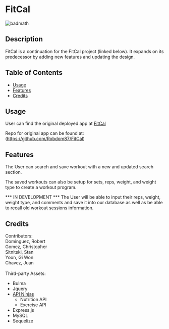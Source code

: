# FitCal
![badmath](https://img.shields.io/github/languages/top/lernantino/badmath)

## Description

FitCal is a continuation for the FitCal project (linked below). It expands on its predecessor by adding new features and updating the design.



## Table of Contents

- [Usage](#usage)
- [Features](#features)
- [Credits](#credits)

## Usage

User can find the original deployed app at [FitCal](https://robdom87.github.io/FitCal/)

Repo for original app can be found at: (https://github.com/Robdom87/FitCal)

## Features

The User can search and save workout with a new and updated search section. 

The saved workouts can also be setup for sets, reps, weight, and weight type to create a workout program.

*** IN DEVELOPMENT ***
The User will be able to input their reps, weight, weight type, and comments and save it into our database as well as be able to recall old workout sessions information.

## Credits

Contributors:<br>
Dominguez, Robert <br>
Gomez, Christopher <br>
Sitnitski, Stan <br>
Yoon, Gi Won <br>
Chavez, Juan 
<br>
<br>
Third-party Assets:
- Bulma
- Jquery
- [API Ninjas](https://api-ninjas.com/)
  - Nutrition API
  - Exercise API
- Express.js
- MySQL
- Sequelize
